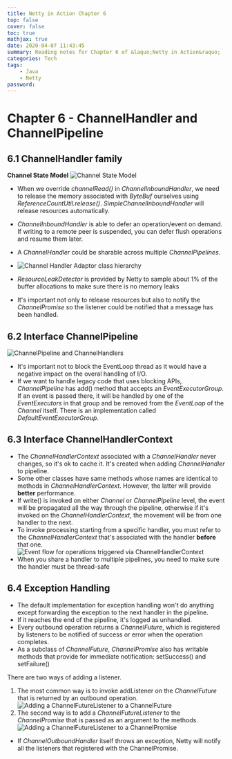 ```yaml
---
title: Netty in Action Chapter 6
top: false
cover: false
toc: true
mathjax: true
date: 2020-04-07 11:43:45
summary: Reading notes for Chapter 6 of &laquo;Netty in Action&raquo;
categories: Tech
tags:
    - Java
    - Netty
password:
---
```


# Chapter 6 - ChannelHandler and ChannelPipeline
<!--more-->
## 6.1 ChannelHandler family

**Channel State Model**
![Channel State Model](channel_state_model.png)


- When we override *channelRead()* in *ChannelInboundHandler*, we need to release the memory associated with *ByteBuf* ourselves using *ReferenceCountUtil.release()*.
  *SimpleChannelInboundHandler* will release resources automatically.

- *ChannelInboundHandler* is able to defer an operation/event on demand. If writing to a remote peer is suspended, you can defer flush operations and resume them later.

- A *ChannelHandler* could be sharable across multiple *ChannelPipelines*.

- ![Channel Handler Adaptor class hierarchy](ChannelHandlerAdaptor.png)

- *ResourceLeakDetector* is provided by Netty to sample about 1% of the buffer allocations to make sure there is no memory leaks

- It's important not only to release resources but also to notify the *ChannelPromise* so the listener could be notified that a message has been handled.

## 6.2 Interface ChannelPipeline

![ChannelPipeline and ChannelHandlers](channelPipeline_channelHandlers.png)

- It's important not to block the EventLoop thread as it would have a negative impact on the overal handling of I/O.
- If we want to handle legacy code that uses blocking APIs, *ChannelPipeline* has add() method that accepts an *EventExecutorGroup*. If an event is passed there, it will be handled by one of the *EventExecutors* in that group and be removed from the *EventLoop* of the *Channel* itself. There is an implementation called *DefaultEventExecutorGroup*.

## 6.3 Interface ChannelHandlerContext

- The *ChannelHandlerContext* associated with a *ChannelHandler* never changes, so it's ok to cache it. It's created when adding *ChannelHandler* to pipeline.
- Some other classes have same methods whose names are identical to methods in *ChannelHandlerContext*. However, the latter will provide **better** performance.
- If write() is invoked on either *Channel* or *ChannelPipeline* level, the event will be propagated all the way through the pipeline, otherwise if it's invoked on the *ChannelHandlerContext*, the movement will be from one handler to the next.
- To invoke processing starting from a specific handler, you must refer to the *ChannelHandlerContext* that's associated with the handler **before** that one.
![Event flow for operations triggered via ChannelHandlerContext](operationsTriggeredViaContext.png)
- When you share a handler to multiple pipelines, you need to make sure the handler must be thread-safe

## 6.4 Exception Handling

- The default implementation for exception handling won't do anything except forwarding the exception to the next handler in the pipeline.
- If it reaches the end of the pipeline, it's logged as unhandled.
- Every outbound operation returns a *ChannelFuture*, which is registered by listeners to be notified of success or error when the operation completes.
- As a subclass of *ChannelFuture*, *ChannelPromise* also has writable methods that provide for immediate notification: setSuccess() and setFailure()

There are two ways of adding a listener. 
1. The most common way is to invoke addListener on the *ChannelFuture* that is returned by an outbound operation.
![Adding a ChannelFutureListener to a ChannelFuture](channelFutureListenerToChannelFuture.png)
2. The second way is to add a *ChannelFutureListener* to the *ChannelPromise* that is passed as an argument to the methods.
![Adding a ChannelFutureListener to a ChannelPromise](channelFutureListenerToChannelPromise.png)

- If *ChannelOutboundHandler* itself throws an exception, Netty will notify all the listeners that registered with the ChannelPromise.



















